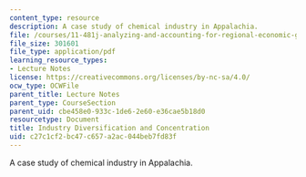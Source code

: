 ```yaml
---
content_type: resource
description: A case study of chemical industry in Appalachia.
file: /courses/11-481j-analyzing-and-accounting-for-regional-economic-growth-spring-2009/c27c1cf2bc47c657a2ac044beb7fd83f_MIT11_481Js09_lec09b.pdf
file_size: 301601
file_type: application/pdf
learning_resource_types:
- Lecture Notes
license: https://creativecommons.org/licenses/by-nc-sa/4.0/
ocw_type: OCWFile
parent_title: Lecture Notes
parent_type: CourseSection
parent_uid: cbe458e0-933c-1de6-2e60-e36cae5b18d0
resourcetype: Document
title: Industry Diversification and Concentration
uid: c27c1cf2-bc47-c657-a2ac-044beb7fd83f
---
```

A case study of chemical industry in Appalachia.